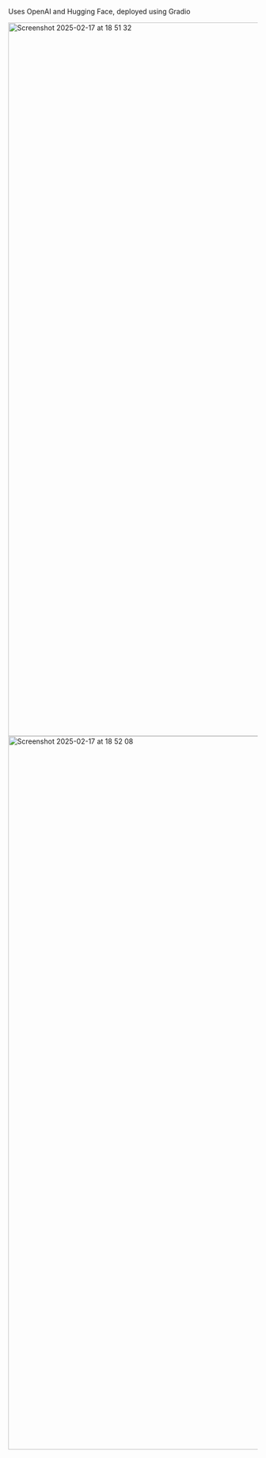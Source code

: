 Uses OpenAI and Hugging Face, deployed using Gradio

<img width="1440" alt="Screenshot 2025-02-17 at 18 51 32" src="https://github.com/user-attachments/assets/03073110-df9f-4c96-a3d2-dcd89cd096b7" />
<img width="1440" alt="Screenshot 2025-02-17 at 18 52 08" src="https://github.com/user-attachments/assets/bde81764-1785-454a-bd32-a86cb02fd26c" />
